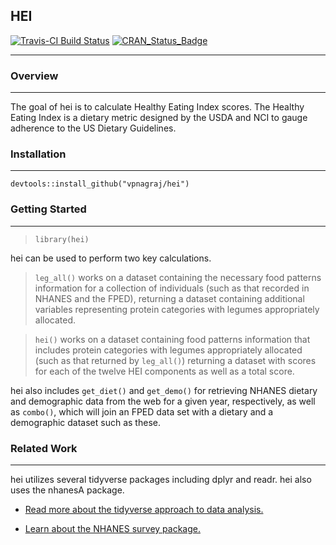 ## HEI

[![Travis-CI Build Status](https://travis-ci.org/vpnagraj/hei.svg?branch=master)](https://travis-ci.org/vpnagraj/hei)
[![CRAN_Status_Badge](http://www.r-pkg.org/badges/version/hei)](https://cran.r-project.org/package=hei)
___
### Overview
___
The goal of hei is to calculate Healthy Eating Index scores. The Healthy Eating Index is a dietary metric designed by the USDA and NCI to gauge adherence to the US Dietary Guidelines.
### Installation
___
```
devtools::install_github("vpnagraj/hei")
```
### Getting Started
___
>`library(hei)`

hei can be used to perform two key calculations.

>`leg_all()` works on a dataset containing the necessary food patterns information for a collection of individuals (such as that recorded in NHANES and the FPED), returning a dataset containing additional variables representing protein categories with legumes appropriately allocated.

>`hei()` works on a dataset containing food patterns information that includes protein categories with legumes appropriately allocated (such as that returned by `leg_all()`) returning a dataset with scores for each of the twelve HEI components as well as a total score.

hei also includes `get_diet()` and `get_demo()` for retrieving NHANES dietary and demographic data from the web for a given year, respectively, as well as `combo()`, which will join an FPED data set with a dietary and a demographic dataset such as these.
### Related Work
___
hei utilizes several tidyverse packages including dplyr and readr. hei also uses the nhanesA package.

* [Read more about the tidyverse approach to data analysis.](https://github.com/tidyverse)

* [Learn about the NHANES survey package.](https://github.com/cjendres1/nhanes)
